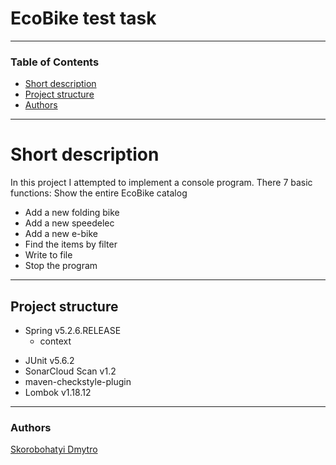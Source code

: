 # EcoBike test task

---

### Table of Contents
* [Short description](#description)
* [Project structure](#structure)
* [Authors](#authors)

---

# <a name="description"></a>Short description
In this project I attempted to implement a console program. There 7 basic functions:
Show the entire EcoBike catalog

* Add a new folding bike
* Add a new speedelec
* Add a new e-bike
* Find the items by filter
* Write to file
* Stop the program

---

## <a name="structure">Project structure

* Spring v5.2.6.RELEASE
  * context
  
- JUnit v5.6.2
- SonarCloud Scan v1.2
- maven-checkstyle-plugin
- Lombok v1.18.12

---

### <a name="authors"></a>Authors
[Skorobohatyi Dmytro](https://github.com/6ALLIKA)

